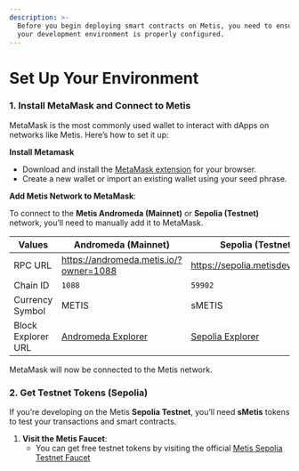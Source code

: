 ```yaml
---
description: >-
  Before you begin deploying smart contracts on Metis, you need to ensure that
  your development environment is properly configured.
---
```


# Set Up Your Environment

### **1. Install MetaMask and Connect to Metis**

MetaMask is the most commonly used wallet to interact with dApps on networks like Metis. Here’s how to set it up:

**Install Metamask**

* Download and install the [MetaMask extension](https://metamask.io/) for your browser.
* Create a new wallet or import an existing wallet using your seed phrase.

**Add Metis Network to MetaMask**:

To connect to the **Metis Andromeda (Mainnet)** or **Sepolia (Testnet)** network, you’ll need to manually add it to MetaMask.

<table><thead><tr><th width="169">Values</th><th>Andromeda (Mainnet)</th><th>Sepolia (Testnet)</th></tr></thead><tbody><tr><td>RPC URL</td><td><a href="https://andromeda.metis.io/?owner=1088">https://andromeda.metis.io/?owner=1088</a></td><td><a href="https://sepolia.metisdevops.link">https://sepolia.metisdevops.link</a></td></tr><tr><td>Chain ID</td><td><code>1088</code></td><td><code>59902</code></td></tr><tr><td>Currency Symbol</td><td>METIS</td><td>sMETIS</td></tr><tr><td>Block Explorer URL</td><td><a href="https://andromeda-explorer.metis.io/">Andromeda Explorer</a></td><td><a href="https://sepolia-explorer.metisdevops.link/">Sepolia Explorer</a></td></tr></tbody></table>

MetaMask will now be connected to the Metis network.

### **2. Get Testnet Tokens (Sepolia)**

If you’re developing on the Metis **Sepolia Testnet**, you’ll need **sMetis** tokens to test your transactions and smart contracts.

1. **Visit the Metis Faucet**:
   * You can get free testnet tokens by visiting the official [Metis Sepolia Testnet Faucet](https://faucet.metis.io)
